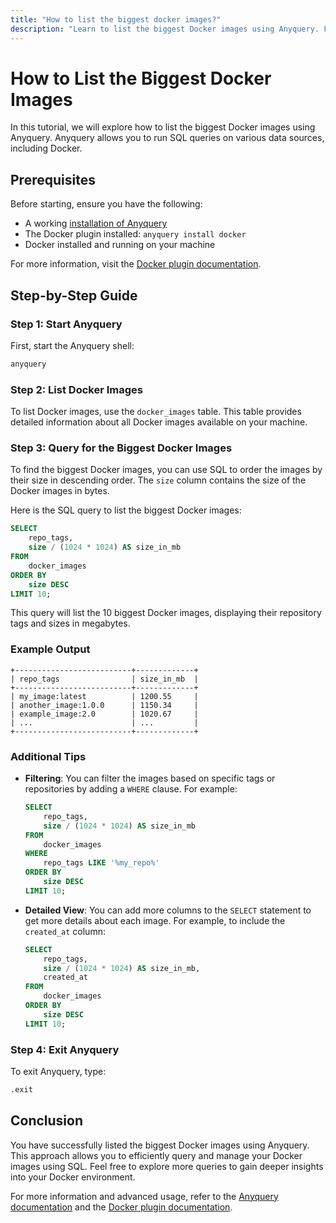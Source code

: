 ```yaml
---
title: "How to list the biggest docker images?"
description: "Learn to list the biggest Docker images using Anyquery. Follow a step-by-step guide to run SQL queries, sort images by size, and filter based on repository tags."
---
```


# How to List the Biggest Docker Images

In this tutorial, we will explore how to list the biggest Docker images using Anyquery. Anyquery allows you to run SQL queries on various data sources, including Docker.

## Prerequisites

Before starting, ensure you have the following:
- A working [installation of Anyquery](https://anyquery.dev/docs/#installation)
- The Docker plugin installed: `anyquery install docker`
- Docker installed and running on your machine

For more information, visit the [Docker plugin documentation](https://anyquery.dev/integrations/docker).

## Step-by-Step Guide

### Step 1: Start Anyquery

First, start the Anyquery shell:

```bash
anyquery
```

### Step 2: List Docker Images

To list Docker images, use the `docker_images` table. This table provides detailed information about all Docker images available on your machine.

### Step 3: Query for the Biggest Docker Images

To find the biggest Docker images, you can use SQL to order the images by their size in descending order. The `size` column contains the size of the Docker images in bytes.

Here is the SQL query to list the biggest Docker images:

```sql
SELECT
    repo_tags,
    size / (1024 * 1024) AS size_in_mb
FROM
    docker_images 
ORDER BY
    size DESC
LIMIT 10;
```

This query will list the 10 biggest Docker images, displaying their repository tags and sizes in megabytes.

### Example Output

```plaintext
+--------------------------+-------------+
| repo_tags                | size_in_mb  |
+--------------------------+-------------+
| my_image:latest          | 1200.55     |
| another_image:1.0.0      | 1150.34     |
| example_image:2.0        | 1020.67     |
| ...                      | ...         |
+--------------------------+-------------+
```

### Additional Tips

- **Filtering**: You can filter the images based on specific tags or repositories by adding a `WHERE` clause. For example:

    ```sql
    SELECT
        repo_tags,
        size / (1024 * 1024) AS size_in_mb
    FROM
        docker_images
    WHERE
        repo_tags LIKE '%my_repo%'
    ORDER BY
        size DESC
    LIMIT 10;
    ```

- **Detailed View**: You can add more columns to the `SELECT` statement to get more details about each image. For example, to include the `created_at` column:

    ```sql
    SELECT
        repo_tags,
        size / (1024 * 1024) AS size_in_mb,
        created_at
    FROM
        docker_images
    ORDER BY
        size DESC
    LIMIT 10;
    ```

### Step 4: Exit Anyquery

To exit Anyquery, type:

```sql
.exit
```

## Conclusion

You have successfully listed the biggest Docker images using Anyquery. This approach allows you to efficiently query and manage your Docker images using SQL. Feel free to explore more queries to gain deeper insights into your Docker environment.

For more information and advanced usage, refer to the [Anyquery documentation](https://anyquery.dev/docs/) and the [Docker plugin documentation](https://anyquery.dev/integrations/docker).
